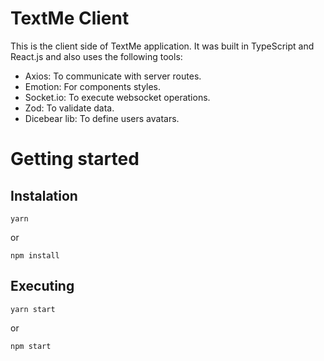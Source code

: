 # TextMe Client

This is the client side of TextMe application. It was built in TypeScript and React.js and also uses the following tools:

- Axios: To communicate with server routes.
- Emotion: For components styles.
- Socket.io: To execute websocket operations.
- Zod: To validate data.
- Dicebear lib: To define users avatars.

# Getting started

## Instalation

```
yarn
```

or

```
npm install
```

## Executing

```
yarn start
```

or 

```
npm start
```
